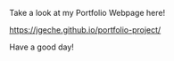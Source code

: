 Take a look at my Portfolio Webpage here!

https://jgeche.github.io/portfolio-project/

Have a good day!
